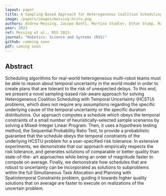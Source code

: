 ```yaml
---
layout: paper
title: A Sampling-Based Approach for Heterogeneous Coalition Scheduling with Temporal Uncertainty
image: /papers/images/messing-hcstu.png
authors: Andrew Messing, Jacopo Banfi, Martina Stadler, Ethan Stump, Harish Ravichandar, Nicholas Roy, Seth Hutchinson
year: 2023
ref: Messing et al., RSS 2023.
journal: "Robotics: Science and Systems (RSS)"
github: comming soon
pdf: coming soon
---
```


## Abstract

Scheduling algorithms for real-world heterogeneous multi-robot teams must be able to reason about temporal uncertainty in the world model in order to create plans that are tolerant to the risk of unexpected delays. To this end, we present a novel sampling-based risk-aware approach for solving Heterogeneous Coalition Scheduling with Temporal Uncertainty (HCSTU) problems, which does not require any assumptions regarding the specific underlying cause of the temporal uncertainty or the specific duration distributions. Our approach computes a schedule which obeys the temporal constraints of a small number of heuristically-selected sample scenarios by solving a Mixed-Integer Linear Program. Then, it uses a hypothesis testing method, the Sequential Probability Ratio Test, to provide a probabilistic guarantee that the schedule obeys the temporal constraints of the underlying HCSTU problem for a user-specified risk tolerance. In extensive experiments, we demonstrate that our approach empirically respects the risk tolerance, and generates solutions of comparable or better quality than state-of-the- art approaches while being an order of magnitude faster to compute on average. Finally, we demonstrate how schedules that are robust to uncertainty can be incorporated as solutions to subproblems within the full Simultaneous Task Allocation and Planning with Spatiotemporal Constraints problem, guiding it towards higher quality solutions that on average are faster to execute on realizations of the uncertain problem.